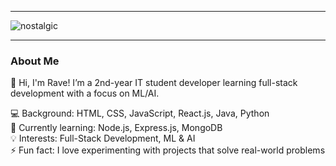 ***

![nostalgic](https://github.com/user-attachments/assets/fa6d24e8-8b19-4d5d-945b-f50401e56cc5)


***
### About Me

👋 Hi, I'm Rave! I’m a 2nd-year IT student developer learning full-stack development with a focus on ML/AI.


💻 Background: HTML, CSS, JavaScript, React.js, Java, Python  
🌱 Currently learning: Node.js, Express.js, MongoDB  
💡 Interests: Full-Stack Development, ML & AI  
⚡ Fun fact: I love experimenting with projects that solve real-world problems
















  




